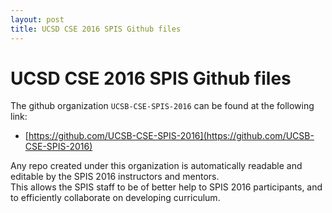 ```yaml
---
layout: post
title: UCSD CSE 2016 SPIS Github files
---
```


# UCSD CSE 2016 SPIS Github files

The github organization `UCSB-CSE-SPIS-2016` can be found at the following link:

* [https://github.com/UCSB-CSE-SPIS-2016](https://github.com/UCSB-CSE-SPIS-2016)

Any repo created under this organization is automatically readable and editable by the SPIS 2016 instructors and mentors.  
This allows the SPIS staff to be of better help to SPIS 2016 participants, and to efficiently collaborate on developing curriculum.
